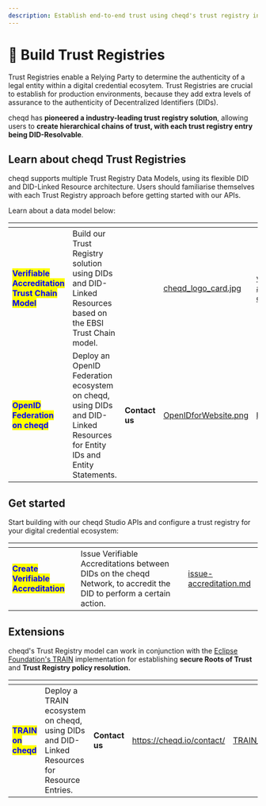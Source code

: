```yaml
---
description: Establish end-to-end trust using cheqd's trust registry infrastructure
---
```


# 🤝 Build Trust Registries

Trust Registries enable a Relying Party to determine the authenticity of a legal entity within a digital credential ecosytem. Trust Registries are crucial to establish for production environments, because they add extra levels of assurance to the authenticity of Decentralized Identifiers (DIDs).&#x20;

cheqd has **pioneered a industry-leading trust registry solution**, allowing users to **create hierarchical chains of trust, with each trust registry entry being DID-Resolvable**.

## Learn about cheqd Trust Registries

cheqd supports multiple Trust Registry Data Models, using its flexible DID and DID-Linked Resource architecture. Users should familiarise themselves with each Trust Registry approach before getting started with our APIs.&#x20;

Learn about a data model below:

<table data-card-size="large" data-view="cards"><thead><tr><th></th><th></th><th></th><th data-hidden data-card-cover data-type="files"></th><th data-hidden data-card-target data-type="content-ref"></th></tr></thead><tbody><tr><td><mark style="color:blue;"><strong>Verifiable Accreditation Trust Chain Model</strong></mark></td><td>Build our Trust Registry solution using DIDs and DID-Linked Resources based on the EBSI Trust Chain model.</td><td></td><td><a href="../../.gitbook/assets/cheqd_logo_card.jpg">cheqd_logo_card.jpg</a></td><td><a href="verifiable-accreditation-trust-chain-model/">verifiable-accreditation-trust-chain-model</a></td></tr><tr><td><mark style="color:blue;"><strong>OpenID Federation on cheqd</strong></mark></td><td>Deploy an OpenID Federation ecosystem on cheqd, using DIDs and DID-Linked Resources for Entity IDs and Entity Statements.</td><td><strong>Contact us</strong></td><td><a href="../../.gitbook/assets/OpenIDforWebsite.png">OpenIDforWebsite.png</a></td><td><a href="https://cheqd.io/contact/">https://cheqd.io/contact/</a></td></tr></tbody></table>

## Get started

Start building with our cheqd Studio APIs and configure a trust registry for your digital credential ecosystem:

<table data-card-size="large" data-view="cards"><thead><tr><th></th><th></th><th data-hidden data-card-target data-type="content-ref"></th></tr></thead><tbody><tr><td><mark style="color:blue;"><strong>Create Verifiable Accreditation</strong></mark></td><td>Issue Verifiable Accreditations between DIDs on the cheqd Network, to accredit the DID to perform a certain action.</td><td><a href="issue-accreditation.md">issue-accreditation.md</a></td></tr></tbody></table>

## Extensions

cheqd's Trust Registry model can work in conjunction with the [Eclipse Foundation's TRAIN](https://gitlab.eclipse.org/eclipse/xfsc/train/TRAIN-Documentation) implementation for establishing **secure Roots of Trust** and **Trust Registry policy resolution.**

<table data-card-size="large" data-view="cards"><thead><tr><th></th><th></th><th></th><th data-hidden data-card-target data-type="content-ref"></th><th data-hidden data-card-cover data-type="files"></th></tr></thead><tbody><tr><td><mark style="color:blue;"><strong>TRAIN on cheqd</strong></mark></td><td>Deploy a TRAIN ecosystem on cheqd, using DIDs and DID-Linked Resources for Resource Entries.</td><td><strong>Contact us</strong></td><td><a href="https://cheqd.io/contact/">https://cheqd.io/contact/</a></td><td><a href="../../.gitbook/assets/TRAIN_for_website.png">TRAIN_for_website.png</a></td></tr></tbody></table>

